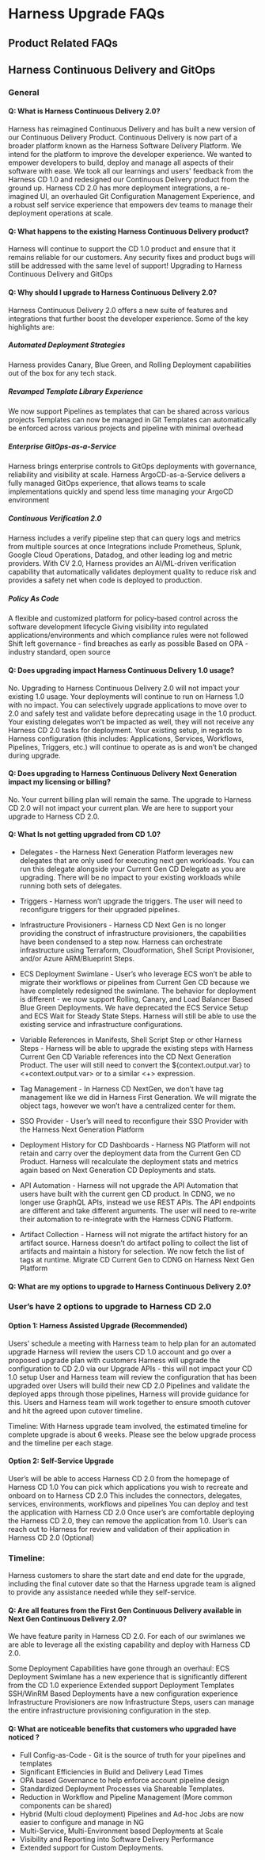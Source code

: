 # Harness Upgrade FAQs 

## Product Related FAQs 

## Harness Continuous Delivery and GitOps 

### General

#### Q: What is Harness Continuous Delivery 2.0?

Harness has reimagined Continuous Delivery and has built a new version of our Continuous Delivery Product. Continuous Delivery is now part of a broader platform known as the Harness Software Delivery Platform. We intend for the platform to improve the developer experience. We wanted to empower developers to build, deploy and manage all aspects of their software with ease. We took all our learnings and users' feedback from the Harness CD 1.0 and redesigned our Continuous Delivery product from the ground up. Harness CD 2.0 has more deployment integrations, a re-imagined UI, an overhauled Git Configuration Management Experience, and a robust self service experience that empowers dev teams to manage their deployment operations at scale.

#### Q: What happens to the existing Harness Continuous Delivery product? 

Harness will continue to support the CD 1.0 product and ensure that it remains reliable for our customers. Any security fixes and product bugs will still be addressed with the same level of support! 
Upgrading to Harness Continuous Delivery and GitOps

#### Q: Why should I upgrade to Harness Continuous Delivery 2.0?

Harness Continuous Delivery 2.0 offers a new suite of features and integrations that further boost the developer experience. Some of the key highlights are: 

##### Automated Deployment Strategies 
Harness provides Canary, Blue Green, and Rolling Deployment capabilities out of the box for any tech stack.

##### Revamped Template Library Experience
We now support Pipelines as templates that can be shared across various projects
Templates can now be managed in Git
Templates can automatically be enforced across various projects and pipeline with minimal overhead

##### Enterprise GitOps-as-a-Service
Harness brings enterprise controls to GitOps deployments with governance, reliability and visibility at scale.
Harness ArgoCD-as-a-Service delivers a fully managed GitOps experience, that allows teams to scale implementations quickly and spend less time managing your ArgoCD environment

##### Continuous Verification 2.0 
Harness includes a verify pipeline step that can query logs and metrics from multiple sources at once
Integrations include Prometheus, Splunk, Google Cloud Operations, Datadog, and other leading log and metric providers.
With CV 2.0, Harness provides an AI/ML-driven verification capability that automatically validates deployment quality to reduce risk and provides a safety net when code is deployed to production.

##### Policy As Code 
A flexible and customized platform for policy-based control across the software development lifecycle
Giving visibility into regulated applications/environments and which compliance rules were not followed 
Shift left governance - find breaches as early as possible 
Based on OPA - industry standard, open source

#### Q: Does upgrading impact Harness Continuous Delivery 1.0 usage? 

No. Upgrading to Harness Continuous Delivery 2.0 will not impact your existing 1.0 usage. Your deployments will continue to run on Harness 1.0 with no impact. You can selectively upgrade applications to move over to 2.0 and safely test and validate before deprecating usage in the 1.0 product. Your existing delegates won’t be impacted as well, they will not receive any Harness CD 2.0 tasks for deployment. Your existing setup, in regards to Harness configuration (this includes: Applications, Services, Workflows, Pipelines, Triggers, etc.)  will continue to operate as is and won’t be changed during upgrade.

#### Q: Does upgrading to Harness Continuous Delivery Next Generation impact my licensing or billing?
No. Your current billing plan will remain the same. The upgrade to Harness CD 2.0 will not impact your current plan. We are here to support your upgrade to Harness CD 2.0.

#### Q: What Is not getting upgraded from CD 1.0?

- Delegates - the Harness Next Generation Platform leverages new delegates that are only used for executing next gen workloads. You can run this delegate alongside your Current Gen CD Delegate as you are upgrading. There will be no impact to your existing workloads while running both sets of delegates.

- Triggers - Harness won’t upgrade the triggers. The user will need to reconfigure triggers for their upgraded pipelines. 

- Infrastructure Provisioners - Harness CD Next Gen is no longer providing the construct of infrastructure provisioners, the capabilities have been condensed to a step now. Harness can orchestrate infrastructure using Terraform, Cloudformation, Shell Script Provisioner, and/or Azure ARM/Blueprint Steps. 

- ECS Deployment Swimlane - User’s who leverage ECS won’t be able to migrate their workflows or pipelines from Current Gen CD because we have completely redesigned the swimlane. The behavior for deployment is different - we now support Rolling, Canary, and Load Balancer Based Blue Green Deployments. We have deprecated the ECS Service Setup and ECS Wait for Steady State Steps. Harness will still be able to use the existing service and infrastructure configurations.

- Variable References in Manifests, Shell Script Step or other Harness Steps - Harness will be able to upgrade the existing steps with Harness Current Gen CD Variable references into the CD Next Generation Product. The user will still need to convert the ${context.output.var} to <+context.output.var> or to a similar <+> expression. 

- Tag Management - In Harness CD NextGen, we don’t have tag management like we did in Harness First Generation. We will migrate the object tags, however we won’t have a centralized center for them.

- SSO Provider - User’s will need to reconfigure their SSO Provider with the Harness Next Generation Platform

- Deployment History for CD Dashboards - Harness NG Platform will not retain and carry over the deployment data from the Current Gen CD Product. Harness will recalculate the deployment stats and metrics again based on Next Generation CD Deployments and stats.

- API Automation - Harness will not upgrade the API Automation that users have built with the current gen CD product. In CDNG, we no longer use GraphQL APIs, instead we use REST APIs. The API endpoints are different and take different arguments. The user will need to re-write their automation to re-integrate with the Harness CDNG Platform. 

- Artifact Collection - Harness will not migrate the artifact history for an artifact source. Harness doesn’t do artifact polling to collect the list of artifacts and maintain a history for selection. We now fetch the list of tags at runtime. 
Migrate CD Current Gen to CDNG on Harness Next Gen Platform

#### Q: What are my options to upgrade to Harness Continuous Delivery 2.0?

### User’s have 2 options to upgrade to Harness CD 2.0

#### Option 1: Harness Assisted Upgrade   (Recommended)
Users’ schedule a meeting with Harness team to help plan for an automated upgrade
Harness will review the users CD 1.0 account and go over a proposed upgrade plan with customers
Harness will upgrade the configuration to CD 2.0 via our Upgrade APIs - this will not impact your CD 1.0 setup
User and Harness team will review the configuration that has been upgraded over
Users will build their new CD 2.0 Pipelines and validate the deployed apps through those pipelines, Harness will provide guidance for this.
Users and Harness team will work together to ensure smooth cutover and hit the agreed upon cutover timeline.


Timeline:  With Harness upgrade team involved, the estimated timeline for complete upgrade is about 6 weeks. Please see the below upgrade process and the timeline per each stage. 



	
#### Option 2: Self-Service Upgrade
User’s will be able to access Harness CD 2.0 from the homepage of Harness CD 1.0
You can pick which applications you wish to recreate and onboard on to Harness CD 2.0
This includes the connectors, delegates, services, environments, workflows and pipelines
You can deploy and test the application with Harness CD 2.0
Once user’s are comfortable deploying the Harness CD 2.0, they can remove the application from 1.0.
User’s can reach out to Harness for review and validation of their application in Harness CD 2.0 (Optional)

### Timeline: 
Harness customers to share the start date and end date for the upgrade, including the final cutover date so that the Harness upgrade team is aligned to provide any assistance needed while they self-service. 


#### Q: Are all features from the First Gen Continuous Delivery available in Next Gen Continuous Delivery 2.0?


We have feature parity in Harness CD 2.0. For each of our swimlanes we are able to leverage all the existing capability and deploy with Harness CD 2.0. 

Some Deployment Capabilities have gone through an overhaul:
ECS Deployment Swimlane has a new experience that is significantly different from the CD 1.0 experience
Extended support Deployment Templates
SSH/WinRM Based Deployments have a new configuration experience
Infrastructure Provisioners are now Infrastructure Steps, users can manage the entire infrastructure provisioning configuration in the step. 



#### Q: What are noticeable benefits that customers who upgraded have noticed ?

- Full Config-as-Code - Git is the source of truth for your pipelines and templates
- Significant Efficiencies in Build and Delivery Lead Times
- OPA based Governance to help enforce account pipeline design
- Standardized Deployment Processes via Shareable Templates.
- Reduction in Workflow and Pipeline Management (More common components can be shared)
- Hybrid (Multi cloud deployment) Pipelines and Ad-hoc Jobs are now easier to configure and manage in NG
- Multi-Service, Multi-Environment based Deployments at Scale
- Visibility and Reporting into Software Delivery Performance
- Extended support for Custom Deployments.
